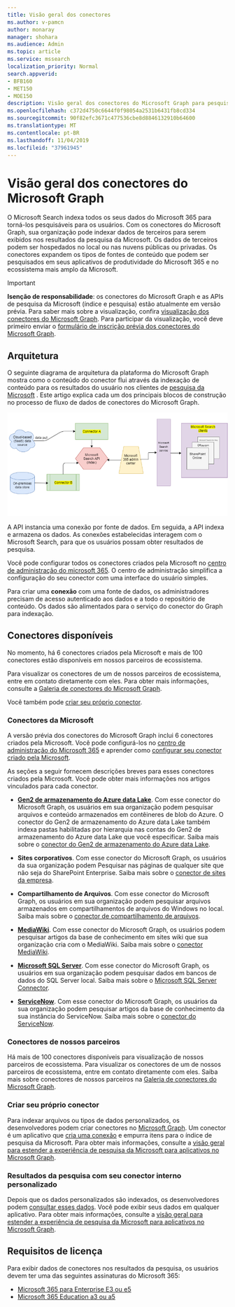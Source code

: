```yaml
---
title: Visão geral dos conectores
ms.author: v-pamcn
author: monaray
manager: shohara
ms.audience: Admin
ms.topic: article
ms.service: mssearch
localization_priority: Normal
search.appverid:
- BFB160
- MET150
- MOE150
description: Visão geral dos conectores do Microsoft Graph para pesquisa do Microsfot
ms.openlocfilehash: c372d4750c6644f0f98054a2531b6431fb8cd334
ms.sourcegitcommit: 90f82efc3671c477536cbe8d8846132910b64600
ms.translationtype: MT
ms.contentlocale: pt-BR
ms.lasthandoff: 11/04/2019
ms.locfileid: "37961945"
---
```

# <a name="overview-of-microsoft-graph-connectors"></a>Visão geral dos conectores do Microsoft Graph

O Microsoft Search indexa todos os seus dados do Microsoft 365 para torná-los pesquisáveis para os usuários. Com os conectores do Microsoft Graph, sua organização pode indexar dados de terceiros para serem exibidos nos resultados da pesquisa da Microsoft. Os dados de terceiros podem ser hospedados no local ou nas nuvens públicas ou privadas. Os conectores expandem os tipos de fontes de conteúdo que podem ser pesquisados em seus aplicativos de produtividade do Microsoft 365 e no ecossistema mais amplo da Microsoft.

> [!IMPORTANT]
> **Isenção de responsabilidade**: os conectores do Microsoft Graph e as APIs de pesquisa da Microsoft (índice e pesquisa) estão atualmente em versão prévia. Para saber mais sobre a visualização, confira [visualização dos conectores do Microsoft Graph](connectors-preview.md). Para participar da visualização, você deve primeiro enviar o [formulário de inscrição prévia dos conectores do Microsoft Graph](https://forms.office.com/Pages/ResponsePage.aspx?id=v4j5cvGGr0GRqy180BHbRxWYgu82J_RFnMMATAS6_chUNVYwNU1CMDNZUDBSSDZKWVo2RDJDRjRLQi4u).

## <a name="architecture"></a>Arquitetura
O seguinte diagrama de arquitetura da plataforma do Microsoft Graph mostra como o conteúdo do conector flui através da indexação de conteúdo para os resultados do usuário nos clientes de [pesquisa da Microsoft](https://docs.microsoft.com/microsoftsearch/overview-microsoft-search) . Este artigo explica cada um dos principais blocos de construção no processo de fluxo de dados de conectores do Microsoft Graph.

![](media/highlevel-connectors_FINAL.png)

A API instancia uma conexão por fonte de dados. Em seguida, a API indexa e armazena os dados. As conexões estabelecidas interagem com o Microsoft Search, para que os usuários possam obter resultados de pesquisa.

Você pode configurar todos os conectores criados pela Microsoft no [centro de administração do microsoft 365](https://admin.microsoft.com). O centro de administração simplifica a configuração do seu conector com uma interface do usuário simples.

Para criar uma **conexão** com uma fonte de dados, os administradores precisam de acesso autenticado aos dados e a todo o repositório de conteúdo. Os dados são alimentados para o serviço do conector do Graph para indexação.

## <a name="available-connectors"></a>Conectores disponíveis
No momento, há 6 conectores criados pela Microsoft e mais de 100 conectores estão disponíveis em nossos parceiros de ecossistema.

Para visualizar os conectores de um de nossos parceiros de ecossistema, entre em contato diretamente com eles. Para obter mais informações, consulte a [Galeria de conectores do Microsoft Graph](connectors-gallery.md).

Você também pode [criar seu próprio conector](https://docs.microsoft.com/graph/search-concept-overview).

### <a name="connectors-by-microsoft"></a>Conectores da Microsoft
A versão prévia dos conectores do Microsoft Graph inclui 6 conectores criados pela Microsoft. Você pode configurá-los no [centro de administração do Microsoft 365](https://admin.microsoft.com) e aprender como [configurar seu conector criado pela Microsoft](configure-connector.md).

As seções a seguir fornecem descrições breves para esses conectores criados pela Microsoft. Você pode obter mais informações nos artigos vinculados para cada conector.

- **[Gen2 de armazenamento do Azure data Lake](https://docs.microsoft.com/azure/storage/blobs/data-lake-storage-introduction)**. Com esse conector do Microsoft Graph, os usuários em sua organização podem pesquisar arquivos e conteúdo armazenados em contêineres de blob do Azure. O conector do Gen2 de armazenamento do Azure data Lake também indexa pastas habilitadas por hierarquia nas contas do Gen2 de armazenamento do Azure data Lake que você especificar.
Saiba mais sobre o [conector do Gen2 de armazenamento do Azure data Lake](azure-data-lake-connector.md).

- **Sites corporativos**. Com esse conector do Microsoft Graph, os usuários da sua organização podem Pesquisar nas páginas de qualquer site que não seja do SharePoint Enterprise.
Saiba mais sobre o [conector de sites da empresa](enterprise-web-connector.md).

- **Compartilhamento de Arquivos**. Com esse conector do Microsoft Graph, os usuários em sua organização podem pesquisar arquivos armazenados em compartilhamentos de arquivos do Windows no local.
Saiba mais sobre o [conector de compartilhamento de arquivos](file-share-connector.md).

- **[MediaWiki](https://www.mediawiki.org/wiki/MediaWiki)**. Com esse conector do Microsoft Graph, os usuários podem pesquisar artigos da base de conhecimento em sites wiki que sua organização cria com o MediaWiki.
Saiba mais sobre o [conector MediaWiki](mediawiki-connector.md).

- **[Microsoft SQL Server](https://www.microsoft.com/sql-server/sql-server-2017)**. Com esse conector do Microsoft Graph, os usuários em sua organização podem pesquisar dados em bancos de dados do SQL Server local.
Saiba mais sobre o [Microsoft SQL Server Connector](MSSQL-connector.md).

- **[ServiceNow](https://www.servicenow.com)**. Com esse conector do Microsoft Graph, os usuários da sua organização podem pesquisar artigos da base de conhecimento da sua instância do ServiceNow.
Saiba mais sobre o [conector do ServiceNow](servicenow-connector.md).

### <a name="connectors-from-our-partners"></a>Conectores de nossos parceiros
Há mais de 100 conectores disponíveis para visualização de nossos parceiros de ecossistema. Para visualizar os conectores de um de nossos parceiros de ecossistema, entre em contato diretamente com eles.
Saiba mais sobre conectores de nossos parceiros na [Galeria de conectores do Microsoft Graph](connectors-gallery.md).

### <a name="build-your-own-connector"></a>Criar seu próprio conector
Para indexar arquivos ou tipos de dados personalizados, os desenvolvedores podem criar conectores no [Microsoft Graph](https://developer.microsoft.com/graph/). Um conector é um aplicativo que [cria uma conexão](https://docs.microsoft.com/graph/search-index-manage-connections) e empurra itens para o índice de pesquisa da Microsoft. Para obter mais informações, consulte a [visão geral para estender a experiência de pesquisa da Microsoft para aplicativos no Microsoft Graph](https://docs.microsoft.com/graph/search-concept-overview).

### <a name="search-results-with-your-custom-built-connector"></a>Resultados da pesquisa com seu conector interno personalizado
Depois que os dados personalizados são indexados, os desenvolvedores podem [consultar esses dados](https://docs.microsoft.com/graph/search-concept-custom-types). Você pode exibir seus dados em qualquer aplicativo. Para obter mais informações, consulte a [visão geral para estender a experiência de pesquisa da Microsoft para aplicativos no Microsoft Graph](https://docs.microsoft.com/graph/search-concept-overview).

## <a name="license-requirements"></a>Requisitos de licença
Para exibir dados de conectores nos resultados da pesquisa, os usuários devem ter uma das seguintes assinaturas do Microsoft 365:
- <a href="https://www.microsoft.com/microsoft-365/compare-all-microsoft-365-plans" target="_blank">Microsoft 365 para Enterprise E3 ou e5</a>
- <a href="https://www.microsoft.com/microsoft-365/academic/compare-office-365-education-plans?activetab=tab:primaryr1" target="_blank">Microsoft 365 Education a3 ou a5</a>

